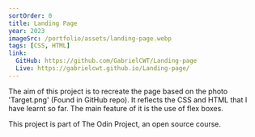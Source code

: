 ```yaml
---
sortOrder: 0
title: Landing Page
year: 2023
imageSrc: /portfolio/assets/landing-page.webp
tags: [CSS, HTML]
link:
  GitHub: https://github.com/GabrielCWT/Landing-page
  Live: https://gabrielcwt.github.io/Landing-page/
---
```


The aim of this project is to recreate the page based on the photo 'Target.png' (Found in GitHub repo). It reflects the CSS and HTML that I have learnt so far. The main feature of it is the use of flex boxes.

This project is part of The Odin Project, an open source course.
